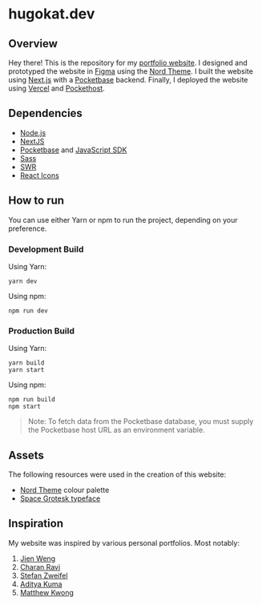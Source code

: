 # hugokat.dev

## Overview
Hey there! This is the repository for my [portfolio website](https://hugokat.dev/). I designed and prototyped the website in [Figma](https://hugokat.dev/) using the [Nord Theme](https://www.nordtheme.com/). I built the website using [Next.js](https://nextjs.org/) with a [Pocketbase](https://pocketbase.io/) backend. Finally, I deployed the website using [Vercel](https://vercel.com/hugo-kats-projects) and [Pockethost](https://pockethost.io/).

## Dependencies
- [Node.js](https://nodejs.org/en/download)
- [NextJS](https://nextjs.org/docs/app/getting-started/installation)
- [Pocketbase](https://pocketbase.io/docs/) and [JavaScript SDK](https://github.com/pocketbase/js-sdk)
- [Sass](https://sass-lang.com/install/)
- [SWR](https://www.npmjs.com/package/swr)
- [React Icons](https://react-icons.github.io/react-icons/)

## How to run
You can use either Yarn or npm to run the project, depending on your preference.  

### Development Build

Using Yarn:
```
yarn dev
```

Using npm:
```
npm run dev
```

### Production Build
Using Yarn:
```
yarn build
yarn start
```

Using npm:
```
npm run build
npm start
```

> Note: To fetch data from the Pocketbase database, you must supply the Pocketbase host URL as an environment variable.

## Assets
The following resources were used in the creation of this website:
- [Nord Theme](https://www.nordtheme.com/docs/colors-and-palettes) colour palette
- [Space Grotesk typeface](https://fonts.google.com/specimen/Space+Grotesk)

## Inspiration
My website was inspired by various personal portfolios. Most notably:
1. [Jien Weng](https://www.jienweng.com/)
2. [Charan Ravi](https://charanravi.com/)
3. [Stefan Zweifel](https://stefanzweifel.dev/about/)
4. [Aditya Kuma](https://www.adikuma.com/)
5. [Matthew Kwong](https://www.mwskwong.com/skills)